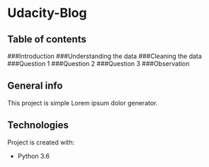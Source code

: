 # Udacity-Blog
## Table of contents
###Introduction
###Understanding the data
###Cleaning the data
###Question 1
###Question 2
###Question 3
###Observation

## General info
This project is simple Lorem ipsum dolor generator.
	
## Technologies
Project is created with:
* Python 3.6
